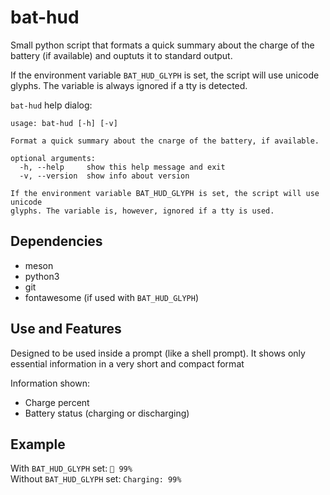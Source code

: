 # bat-hud
Small python script that formats a quick summary about the charge of the
battery (if available) and ouptuts it to standard output.

If the environment variable `BAT_HUD_GLYPH` is set, the script will use
unicode glyphs. The variable is always ignored if a tty is detected.

`bat-hud` help dialog:
```
usage: bat-hud [-h] [-v]

Format a quick summary about the cnarge of the battery, if available.

optional arguments:
  -h, --help     show this help message and exit
  -v, --version  show info about version

If the environment variable BAT_HUD_GLYPH is set, the script will use unicode
glyphs. The variable is, however, ignored if a tty is used.
```

## Dependencies
- meson
- python3
- git
- fontawesome (if used with `BAT_HUD_GLYPH`)

## Use and Features
Designed to be used inside a prompt (like a shell prompt). It shows only essential
information in a very short and compact format

Information shown:
- Charge percent
- Battery status (charging or discharging)

## Example
With `BAT_HUD_GLYPH` set: ` 99%`  
Without `BAT_HUD_GLYPH` set: `Charging: 99%`
